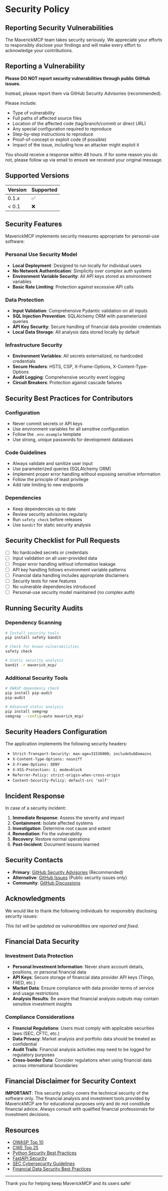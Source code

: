 # Security Policy

## Reporting Security Vulnerabilities

The MaverickMCP team takes security seriously. We appreciate your efforts to responsibly disclose your findings and will make every effort to acknowledge your contributions.

## Reporting a Vulnerability

**Please DO NOT report security vulnerabilities through public GitHub issues.**

Instead, please report them via GitHub Security Advisories (recommended).

Please include:
- Type of vulnerability
- Full paths of affected source files
- Location of the affected code (tag/branch/commit or direct URL)
- Any special configuration required to reproduce
- Step-by-step instructions to reproduce
- Proof-of-concept or exploit code (if possible)
- Impact of the issue, including how an attacker might exploit it

You should receive a response within 48 hours. If for some reason you do not, please follow up via email to ensure we received your original message.

## Supported Versions

| Version | Supported          |
| ------- | ------------------ |
| 0.1.x   | :white_check_mark: |
| < 0.1   | :x:                |

## Security Features

MaverickMCP implements security measures appropriate for personal-use software:

### Personal Use Security Model
- **Local Deployment**: Designed to run locally for individual users
- **No Network Authentication**: Simplicity over complex auth systems
- **Environment Variable Security**: All API keys stored as environment variables
- **Basic Rate Limiting**: Protection against excessive API calls

### Data Protection
- **Input Validation**: Comprehensive Pydantic validation on all inputs
- **SQL Injection Prevention**: SQLAlchemy ORM with parameterized queries
- **API Key Security**: Secure handling of financial data provider credentials
- **Local Data Storage**: All analysis data stored locally by default

### Infrastructure Security
- **Environment Variables**: All secrets externalized, no hardcoded credentials
- **Secure Headers**: HSTS, CSP, X-Frame-Options, X-Content-Type-Options
- **Audit Logging**: Comprehensive security event logging
- **Circuit Breakers**: Protection against cascade failures

## Security Best Practices for Contributors

### Configuration
- Never commit secrets or API keys
- Use environment variables for all sensitive configuration
- Follow the `.env.example` template
- Use strong, unique passwords for development databases

### Code Guidelines
- Always validate and sanitize user input
- Use parameterized queries (SQLAlchemy ORM)
- Implement proper error handling without exposing sensitive information
- Follow the principle of least privilege
- Add rate limiting to new endpoints

### Dependencies
- Keep dependencies up to date
- Review security advisories regularly
- Run `safety check` before releases
- Use `bandit` for static security analysis

## Security Checklist for Pull Requests

- [ ] No hardcoded secrets or credentials
- [ ] Input validation on all user-provided data
- [ ] Proper error handling without information leakage
- [ ] API key handling follows environment variable patterns
- [ ] Financial data handling includes appropriate disclaimers
- [ ] Security tests for new features
- [ ] No vulnerable dependencies introduced
- [ ] Personal-use security model maintained (no complex auth)

## Running Security Audits

### Dependency Scanning
```bash
# Install security tools
pip install safety bandit

# Check for known vulnerabilities
safety check

# Static security analysis
bandit -r maverick_mcp/
```

### Additional Security Tools
```bash
# OWASP dependency check
pip install pip-audit
pip-audit

# Advanced static analysis
pip install semgrep
semgrep --config=auto maverick_mcp/
```

## Security Headers Configuration

The application implements the following security headers:
- `Strict-Transport-Security: max-age=31536000; includeSubDomains`
- `X-Content-Type-Options: nosniff`
- `X-Frame-Options: DENY`
- `X-XSS-Protection: 1; mode=block`
- `Referrer-Policy: strict-origin-when-cross-origin`
- `Content-Security-Policy: default-src 'self'`

## Incident Response

In case of a security incident:

1. **Immediate Response**: Assess the severity and impact
2. **Containment**: Isolate affected systems
3. **Investigation**: Determine root cause and extent
4. **Remediation**: Fix the vulnerability
5. **Recovery**: Restore normal operations
6. **Post-Incident**: Document lessons learned

## Security Contacts

- **Primary**: [GitHub Security Advisories](https://github.com/wshobson/maverick-mcp/security) (Recommended)
- **Alternative**: [GitHub Issues](https://github.com/wshobson/maverick-mcp/issues) (Public security issues only)
- **Community**: [GitHub Discussions](https://github.com/wshobson/maverick-mcp/discussions)

## Acknowledgments

We would like to thank the following individuals for responsibly disclosing security issues:

*This list will be updated as vulnerabilities are reported and fixed.*

## Financial Data Security

### Investment Data Protection
- **Personal Investment Information**: Never share account details, positions, or personal financial data
- **API Keys**: Secure storage of financial data provider API keys (Tiingo, FRED, etc.)
- **Market Data**: Ensure compliance with data provider terms of service and usage restrictions
- **Analysis Results**: Be aware that financial analysis outputs may contain sensitive investment insights

### Compliance Considerations
- **Financial Regulations**: Users must comply with applicable securities laws (SEC, CFTC, etc.)
- **Data Privacy**: Market analysis and portfolio data should be treated as confidential
- **Audit Trails**: Financial analysis activities may need to be logged for regulatory purposes
- **Cross-border Data**: Consider regulations when using financial data across international boundaries

## Financial Disclaimer for Security Context

**IMPORTANT**: This security policy covers the technical security of the software only. The financial analysis and investment tools provided by MaverickMCP are for educational purposes only and do not constitute financial advice. Always consult with qualified financial professionals for investment decisions.

## Resources

- [OWASP Top 10](https://owasp.org/www-project-top-ten/)
- [CWE Top 25](https://cwe.mitre.org/top25/)
- [Python Security Best Practices](https://python.readthedocs.io/en/latest/library/security_warnings.html)
- [FastAPI Security](https://fastapi.tiangolo.com/tutorial/security/)
- [SEC Cybersecurity Guidelines](https://www.sec.gov/spotlight/cybersecurity)
- [Financial Data Security Best Practices](https://www.cisa.gov/financial-services)

---

Thank you for helping keep MaverickMCP and its users safe!